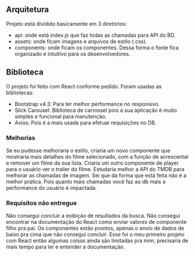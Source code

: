 ## Arquitetura

Projeto está dividido basicamente em 3 diretórios:
  - api: onde está index.js que faz todas as chamadas para API do BD.
  - assets: onde ficam imagens e arquivos de estilo (.css).
  - components: onde ficam os componentes.
  Dessa forma o fonte fica organizado e intuitivo para os desenvolvedores.

## Biblioteca

O projeto foi feito com React conforme pedido. Foram usadas as bibliotecas:
  - Bootstrap v4.3: Para ter melhor performance no responsivo.
  - Slick Carousel: Biblioteca de carrossel pois a sua aplicação é muito simples e funcional para manutenção.
  - Axios: Pois é a mais usada para efetuar requisições no DB.

### Melhorias

Se eu pudesse melhoraria o estilo, criaria um novo componente que mostraria mais detalhes do filme selecionado, com a função de acrescentar e remover um filme da sua lista. Criaria um outro componente de player para o usuário ver o trailer do filme. Estudaria melhor a API do TMDB para melhorar as chamadas de imagem. Sei que da forma que está feita não é a melhor prática. Pois quanto mais chamadas você faz ao db mais a performance do usuário é impactada.

### Requisitos não entregue

Não consegui concluir a exibição de resultados da busca. Não consegui encontrar na documentação do React como enviar valores de componente filho pra pai. Os componentes estão prontos, apenas o envio de dados de baixo pra cima que não consegui concluir. Esse foi o meu primeiro projeto com React então algumas coisas ainda são limitadas pra mim, precisaria de mais tempo para ler e entender a documentação.

